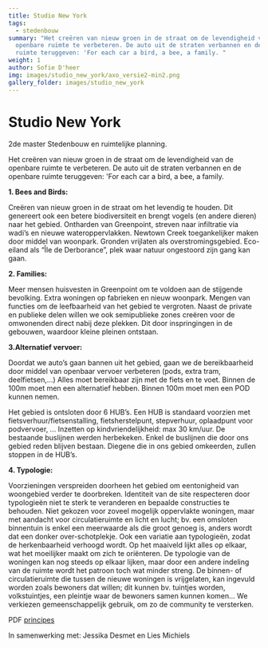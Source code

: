 ```yaml
---
title: Studio New York
tags:
  - stedenbouw
summary: "Het creëren van nieuw groen in de straat om de levendigheid van de
  openbare ruimte te verbeteren. De auto uit de straten verbannen en de openbare
  ruimte teruggeven: 'For each car a bird, a bee, a family. "
weight: 1
author: Sofie D'heer
img: images/studio_new_york/axo_versie2-min2.png
gallery_folder: images/studio_new_york
---
```

# Studio New York

2de master Stedenbouw en ruimtelijke planning. 

Het creëren van nieuw groen in de straat om de levendigheid van de openbare ruimte te verbeteren. De auto uit de straten verbannen en de openbare ruimte teruggeven: 'For each car a bird, a bee, a family. 

**1. Bees and Birds:** 

Creëren van nieuw groen in de straat om het levendig te houden. Dit genereert ook een betere biodiversiteit en
brengt vogels (en andere dieren) naar het gebied. Ontharden van Greenpoint, streven naar infiltratie via
wadi’s en nieuwe wateroppervlakken. Newtown Creek toegankelijker maken door middel van woonpark.
Gronden vrijlaten als overstromingsgebied. Eco-eiland als “Île de Derborance”, plek waar natuur
ongestoord zijn gang kan gaan.

**2. Families:** 

Meer mensen huisvesten in Greenpoint om te voldoen aan de stijgende bevolking. Extra woningen op fabrieken en
nieuw woonpark. Mengen van functies om de leefbaarheid van het gebied te vergroten. Naast de private en publieke delen willen we ook semipublieke zones creëren voor de omwonenden direct nabij deze plekken. Dit door inspringingen in de gebouwen, waardoor kleine pleinen ontstaan.

**3.Alternatief vervoer:** 

Doordat we auto’s gaan bannen uit het gebied, gaan we de bereikbaarheid door middel van openbaar vervoer
verbeteren (pods, extra tram, deelfietsen,...) Alles moet bereikbaar zijn met de fiets en te voet. Binnen de 100m moet men een alternatief hebben. Binnen 100m moet men een POD kunnen nemen. 

Het gebied is ontsloten door 6 HUB’s. Een HUB is standaard voorzien met fietsverhuur/fietsenstalling, fietsherstelpunt, stepverhuur, oplaadpunt voor podvervoer, ... Inzetten op kindvriendelijkheid: max 30 km/uur.
De bestaande buslijnen werden herbekeken. Enkel de buslijnen die door ons gebied reden blijven bestaan.
Diegene die in ons gebied omkeerden, zullen stoppen in de HUB’s.

**4. Typologie:** 

Voorzieningen verspreiden doorheen het gebied om eentonigheid van woongebied verder te doorbreken.
Identiteit van de site respecteren door typologieën niet te sterk te veranderen en bepaalde constructies te behouden. Niet gekozen voor zoveel mogelijk oppervlakte woningen, maar met aandacht voor circulatieruimte en licht en lucht; bv. een omsloten binnentuin is enkel een meerwaarde als die groot genoeg is, anders wordt dat een donker over-schotplekje. Ook een variatie aan typologieën, zodat de herkenbaarheid verhoogd wordt. Op het maaiveld lijkt alles op elkaar, wat het moeilijker maakt om zich te oriënteren. De typologie van de woningen kan nog steeds op elkaar lijken, maar door een andere indeling van de ruimte wordt het patroon toch wat
minder streng. De binnen- of circulatieruimte die tussen de nieuwe woningen is vrijgelaten, kan ingevuld worden zoals bewoners dat willen; dit kunnen bv. tuintjes worden, volkstuintjes, een pleintje waar de bewoners samen kunnen komen… We verkiezen gemeenschappelijk gebruik, om zo de community te versterken.

PDF [principes](/files/Principes.pdf)

In samenwerking met: Jessika Desmet en Lies Michiels